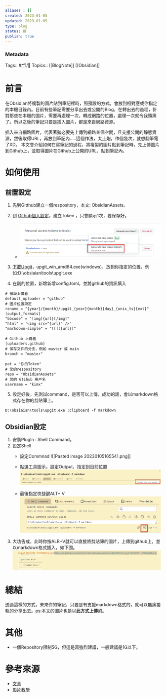```yaml
---
aliases : []
created: 2023-01-05
updated: 2023-01-05
type: blog
status: 🟩
publish: true
---
```

### Metadata
Tags:: #🗂️/🌲
Topics:: [[BlogNote]] [[Obsidian]]

# 前言
在Obsidian將複製的圖片貼到筆記裡時，照預設的方式，會放到相對應或你指定的本機目錄內。目前有些筆記需要分享出去或公開的Blog，在轉出去的過程，針對那些在本機的圖片，需要再處理一次，轉成網路的位置，處理一次就令我頭痛了。所以之後的筆記只要是插入圖片，都是來自網路資源。

插入來自網路圖片，代表著勢必要先上傳到網路某個空間，且支援公開的靜態資源，然後取得URL，再放到筆記內.....這個作法，太土炮，作個幾次，就想翻筆電了XD。
本文會介紹如何在寫筆記的過程，將複製的圖片貼到筆記時，先上傳圖片到Github上，並取得圖片在Github上公開的URL，貼到筆記內。

# 如何使用
## 前置設定
1. 先到Gitthub建立一個respository，本文: ObsidianAssets。
2. 到 [Github個人設定](https://github.com/settings/tokens)，建立Token ，只會顯示1次，要保存好。
	- ![upgit_20230105_1672907943.png](https://raw.githubusercontent.com/kimx/ObsidianAssets/master/2023/01/upgit_20230105_1672907943.png)

 3. [下載Upgit](https://github.com/pluveto/upgit/releases)，upgit_win_amd64.exe(windows)，放到你指定的位置，例如:D:\obsiaian\tools\upgit.exe
 4. 在剛的位置，新增新增config.toml，並將github的資訊填入

``` 
# 預設上傳者
default_uploader = "github" 
# 圖片位置設定
rename = "{year}/{month}/upgit_{year}{month}{day}_{unix_ts}{ext}" 
[output_formats] 
"bbcode" = "[img]{url}[/img]" 
"html" = '<img src="{url}" />' 
"markdown-simple" = "![]({url})" 

# Github 上傳者
[uploaders.github] 
# 保存文件的分支，例如 master 或 main 
branch = "master" 

pat = "你的Token" 
# 您的respository 
repo = "ObsidianAssets" 
# 您的 Gtihub 用户名  
username = "kimx"
```
5. 設定好後，先測試command，是否可以上傳，成功的話，會以markdown格式存在你的剪貼簿上。
```
D:\obsiaian\tools\upgit.exe :clipboard -f markdown
```

## Obsidian設定
1. 安裝PlugIn : Shell Command。
2. 設定Shell 
	- 設定Commnad ![[Pasted image 20230105165541.png]]
	- 點選工具圖示，設定Output，指定到目前位置 ![upgit_20230105_1672909056.png](https://raw.githubusercontent.com/kimx/ObsidianAssets/master/2023/01/upgit_20230105_1672909056.png)

	- 最後指定快捷鍵ALT+ V ![upgit_20230105_1672909124.png](https://raw.githubusercontent.com/kimx/ObsidianAssets/master/2023/01/upgit_20230105_1672909124.png)
3. 大功告成，此時你按ALR+V就可以直接將剪貼簿的圖片，上傳到github上，並以markdown格式插入，如下圖。![upgit_20230105_1672909375.png](https://raw.githubusercontent.com/kimx/ObsidianAssets/master/2023/01/upgit_20230105_1672909375.png)


# 總結
透過這樣的方式，未來你的筆記，只要是有支援markdown格式的，就可以無痛接軌的分享出去。ps:本文的圖片也是以**此方式上傳**的。

# 其他
- 一個Repository限制5G，但這是寫強烈建議，一般建議是1G以下。

# 參考來源
- [文章](http://jdev.tw/blog/6982)
- [影片教學](https://www.youtube.com/watch?v=nGII-khqm2o)